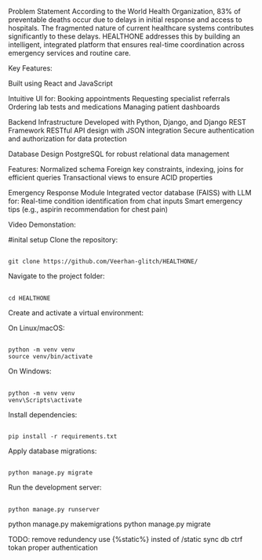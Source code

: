 Problem Statement
According to the World Health Organization, 83% of preventable deaths occur due to delays in initial response and access to hospitals. The fragmented nature of current healthcare systems contributes significantly to these delays. HEALTHONE addresses this by building an intelligent, integrated platform that ensures real-time coordination across emergency services and routine care.

Key Features:

Built using React and JavaScript

Intuitive UI for:
    Booking appointments
    Requesting specialist referrals
    Ordering lab tests and medications
    Managing patient dashboards

Backend Infrastructure
    Developed with Python, Django, and Django REST Framework
    RESTful API design with JSON integration
    Secure authentication and authorization for data protection

Database Design
    PostgreSQL for robust relational data management
    
Features:
    Normalized schema
    Foreign key constraints, indexing, joins for efficient queries
    Transactional views to ensure ACID properties

Emergency Response Module
    Integrated vector database (FAISS) with LLM for:
    Real-time condition identification from chat inputs
Smart emergency tips (e.g., aspirin recommendation for chest pain)

Video Demonstation:



#inital setup
Clone the repository:

##
    git clone https://github.com/Veerhan-glitch/HEALTHONE/
    
Navigate to the project folder:

##
    cd HEALTHONE
    
Create and activate a virtual environment:

On Linux/macOS:

##
    python -m venv venv
    source venv/bin/activate

On Windows:
##
    python -m venv venv
    venv\Scripts\activate
    
Install dependencies:

##
    pip install -r requirements.txt


Apply database migrations:

##
    python manage.py migrate


Run the development server:

##
    python manage.py runserver


python manage.py makemigrations
python manage.py migrate



TODO:
remove redundency
use {%static%} insted of /static
sync db
ctrf tokan
proper authentication
